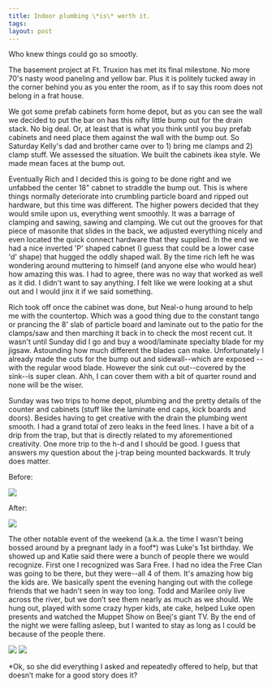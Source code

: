 ```yaml
---
title: Indoor plumbing \*is\* worth it.
tags: 
layout: post
---
```

Who knew things could go so smootly.



The basement project at Ft. Truxion has met its final milestone.  No more 70's nasty wood paneling and yellow bar. Plus it is politely tucked away in the corner behind you as you enter the room, as if to say this room does not belong in a frat house. 



We got some prefab cabinets form home depot, but as you can see the wall we decided to put the bar on has this nifty little bump out for the drain stack.  No big deal.  Or, at least that is what you think until you buy prefab cabinets and need place them against the wall with the bump out.  So Saturday Kelly's dad and brother came over to 1) bring me clamps and 2) clamp stuff.  We assessed the situation.  We built the cabinets ikea style.  We made mean faces at the bump out.  



Eventually Rich and I decided this is going to be done right and we unfabbed the center 18" cabnet to straddle the bump out.  This is where things normally deteriorate into crumbling particle board and ripped out hardware, but this time was different.  The higher powers decided that they would smile upon us, everything went smoothly.  It was a barrage of clamping and sawing, sawing and clamping.  We cut out the grooves for that piece of masonite that slides in the back, we adjusted everything nicely and even located the quick connect hardware that they supplied.  In the end we had a nice inverted 'P' shaped cabnet (I guess that could be a lower case 'd' shape) that hugged the oddly shaped wall.  By the time rich left he was wondering around muttering to himself (and anyone else who would hear) how amazing this was.  I had to agree, there was no way that worked as well as it did. I didn't want to say anything.  I felt like we were looking at a shut out and I would jinx it if we said something. 



Rich took off once the cabinet was done, but Neal-o hung around to help me with the countertop.  Which was a good thing due to the constant tango or prancing the 8' slab of particle board and laminate out to the patio for the clamps/saw and then marching it back in to check the most recent cut.  It wasn't until Sunday did I go and buy a wood/laminate specialty blade for my jigsaw.  Astounding how much different the blades can make.  Unfortunately I already made the cuts for the bump out and sidewall--which are exposed --with the regular wood blade.  However the sink cut out--covered by the sink--is super clean.  Ahh, I can cover them with a bit of quarter round and none will be the wiser.  



Sunday was two trips to home depot, plumbing and the pretty details of the counter and cabinets (stuff like the laminate end caps, kick boards and doors).  Besides having to get creative with the drain the plumbing went smooth. I had a grand total of zero leaks in the feed lines.  I have a bit of a drip from the trap, but that is directly related to my aforementioned creativity.  One more trip to the h-d and I should be good.  I guess that answers my question about the j-trap being mounted backwards.  It truly does matter.   

Before:

<img src="http://fuzzymonk.com/photos/blog/image/595/truxion08.jpeg" class="picture">



After:

<img src="http://fuzzymonk.com/photos/destruction_at_truxion/image/595/IMG_2130.jpg" class="picture">



The other notable event of the weekend (a.k.a. the time I wasn't being bossed around by a pregnant lady in a foof\*) was Luke's 1st birthday.  We showed up and Katie said there were a bunch of people there we would recognize.  First one I recognized was Sara Free.  I had no idea the Free Clan was going to be there, but they were--all 4 of them.  It's amazing how big the kids are.  We basically spent the evening hanging out with the college friends that we hadn't seen in way too long.  Todd and Marilee only live across the river, but we don’t see them nearly as much as we should. We hung out, played with some crazy hyper kids, ate cake, helped Luke open presents and watched the Muppet Show on Beej's giant TV.  By the end of the night we were falling asleep, but I wanted to stay as long as I could be because of the people there. 





<img src="http://fuzzymonk.com/photos/friends/Luke1stBday/image/595/IMG_2056.jpg" class="picture">



<img src="http://fuzzymonk.com/photos/friends/Luke1stBday/image/595/IMG_2109.jpg" class="picture">



\*Ok, so she did everything I asked and repeatedly offered to help, but that doesn’t make for a good story does it?


